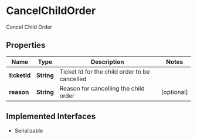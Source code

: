 

# CancelChildOrder

Cancel Child Order

## Properties

Name | Type | Description | Notes
------------ | ------------- | ------------- | -------------
**ticketId** | **String** | Ticket Id for the child order to be cancelled | 
**reason** | **String** | Reason for cancelling the child order |  [optional]


## Implemented Interfaces

* Serializable


